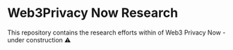 # Web3Privacy Now Research

This repository contains the research efforts within of Web3 Privacy Now - under construction ⚠️
